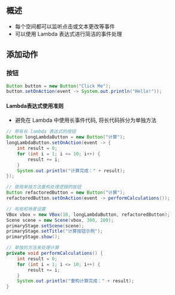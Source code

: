 ## 概述
- 每个空间都可以监听点击或文本更改等事件
- 可以使用 Lambda 表达式进行简洁的事件处理

## 添加动作
### 按钮
```java
Button button = new Button("Click Me");
button.setOnAction(event -> System.out.println("Hello!"));
```

#### Lambda表达式使用准则
- 避免在 Lambda 中使用长事件代码, 将长代码拆分为单独方法
```java
// 带有长 lambda 表达式的按钮
Button longLambdaButton = new Button("计算");
longLambdaButton.setOnAction(event -> {
    int result = 0;
    for (int i = 1; i <= 10; i++) {
        result += i;
    }
    System.out.println("计算完成：" + result);
});

// 使用单独方法重构处理逻辑的按钮
Button refactoredButton = new Button("计算");
refactoredButton.setOnAction(event -> performCalculations());

// 布局和场景设置
VBox vbox = new VBox(10, longLambdaButton, refactoredButton);
Scene scene = new Scene(vbox, 300, 200);
primaryStage.setScene(scene);
primaryStage.setTitle("计算按钮示例");
primaryStage.show();

// 单独的方法来处理计算
private void performCalculations() {
    int result = 0;
    for (int i = 1; i <= 10; i++) {
        result += i;
    }
    System.out.println("重构计算完成：" + result);
}

```